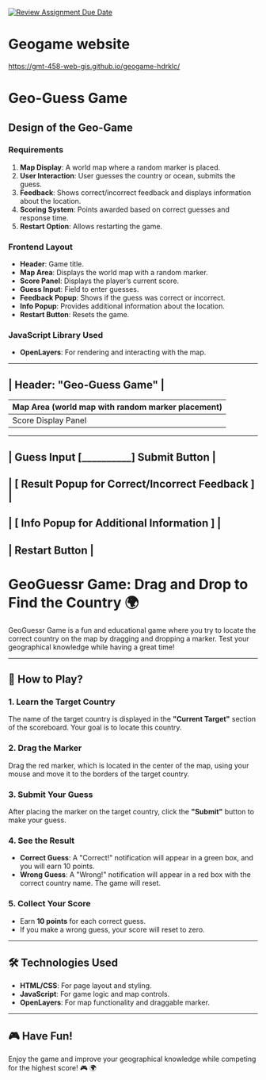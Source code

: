 [![Review Assignment Due Date](https://classroom.github.com/assets/deadline-readme-button-22041afd0340ce965d47ae6ef1cefeee28c7c493a6346c4f15d667ab976d596c.svg)](https://classroom.github.com/a/ATV5e7Id)

# Geogame website
https://gmt-458-web-gis.github.io/geogame-hdrklc/
# Geo-Guess Game

## Design of the Geo-Game 

### Requirements
1. **Map Display**: A world map where a random marker is placed.
2. **User Interaction**: User guesses the country or ocean, submits the guess.
3. **Feedback**: Shows correct/incorrect feedback and displays information about the location.
4. **Scoring System**: Points awarded based on correct guesses and response time.
5. **Restart Option**: Allows restarting the game.

### Frontend Layout
- **Header**: Game title.
- **Map Area**: Displays the world map with a random marker.
- **Score Panel**: Displays the player’s current score.
- **Guess Input**: Field to enter guesses.
- **Feedback Popup**: Shows if the guess was correct or incorrect.
- **Info Popup**: Provides additional information about the location.
- **Restart Button**: Resets the game.

### JavaScript Library Used
- **OpenLayers**: For rendering and interacting with the map.

 -------------------------------------------------------
|               Header: "Geo-Guess Game"               |
 -------------------------------------------------------
|   Map Area (world map with random marker placement)  |
|------------------------------------------------------|
|                  Score Display Panel                 |
 -------------------------------------------------------
|  Guess Input [__________]  Submit Button             |
 -------------------------------------------------------
|  [ Result Popup for Correct/Incorrect Feedback ]     |
 -------------------------------------------------------
|  [ Info Popup for Additional Information ]           |
 -------------------------------------------------------
|                  Restart Button                      |
 -------------------------------------------------------


# GeoGuessr Game: Drag and Drop to Find the Country 🌍

GeoGuessr Game is a fun and educational game where you try to locate the correct country on the map by dragging and dropping a marker. Test your geographical knowledge while having a great time!

---

## 📖 How to Play?

### 1. Learn the Target Country
The name of the target country is displayed in the **"Current Target"** section of the scoreboard. Your goal is to locate this country.

### 2. Drag the Marker
Drag the red marker, which is located in the center of the map, using your mouse and move it to the borders of the target country.

### 3. Submit Your Guess
After placing the marker on the target country, click the **"Submit"** button to make your guess.

### 4. See the Result
- **Correct Guess**: A "Correct!" notification will appear in a green box, and you will earn 10 points.
- **Wrong Guess**: A "Wrong!" notification will appear in a red box with the correct country name. The game will reset.

### 5. Collect Your Score
- Earn **10 points** for each correct guess.
- If you make a wrong guess, your score will reset to zero.

---

## 🛠️ Technologies Used

- **HTML/CSS**: For page layout and styling.
- **JavaScript**: For game logic and map controls.
- **OpenLayers**: For map functionality and draggable marker.

---

## 🎮 Have Fun!

Enjoy the game and improve your geographical knowledge while competing for the highest score! 🎮 🌍
